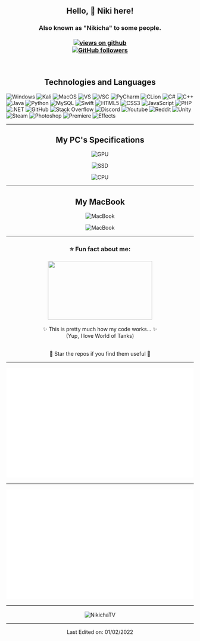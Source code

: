 <h2 align="center"> Hello,  👋  Niki here! <br/></h2> 
<h3 align="center">Also known as "Nikicha" to some people. <br> <br>
  <a href="https://github.com/NikichaTV" target="_blank">
    <img src="https://komarev.com/ghpvc/?username=NikichaTV&label=Views&color=brightgreen&style=flat-square" alt="views on github" />
  </a> <br> 
  <a href="https://github.com/NikichaTV" target="_blank">
    <img alt="GitHub followers" src="https://img.shields.io/github/followers/NikichaTV??label=Github%20followers&style=for-the-badge">
  </a>
</h3> 
<br>
   
     
<div align="center">
</div>

<h2 align="center">
Technologies and Languages </h2>

![Windows](https://img.shields.io/badge/Windows-0078D6??style=flat-square&logo=windows&logoColor=white)
![Kali](https://img.shields.io/badge/Kali_Linux-557C94??style=flat-square&logo=ubuntu&logoColor=white)
![MacOS](https://img.shields.io/badge/MacOS-000000??style=flat-square&logo=Apple&logoColor=white)
![VS](https://img.shields.io/badge/Visual_Studio-5C2D91??style=flat-square&logo=visual%20studio&logoColor=white)
![VSC](https://img.shields.io/badge/Visual_Studio_Code-0078D4??style=flat-square&logo=visual%20studio%20code&logoColor=white)
![PyCharm](https://img.shields.io/badge/PyCharm-000000??style=flat-square&logo=PyCharm&logoColor=white)
![CLion](https://img.shields.io/badge/CLion-000000??style=flat-square&logo=CLion&logoColor=white)
![C#](https://img.shields.io/badge/C%23-239120??style=flat-square&logo=c-sharp&logoColor=white)
![C++](https://img.shields.io/badge/-C++-007ACC??style=flat-square&logo=cplusplus&logoColor=white)
![Java](https://img.shields.io/badge/-Java-007396??style=flat-square&logo=java)
![Python](https://img.shields.io/badge/Python-14354C??style=flat-square&logo=python&logoColor=white)
![MySQL](https://img.shields.io/badge/MySQL-005C84??style=flat-square&logo=MySQL&logoColor=white)
![Swift](https://img.shields.io/badge/Swift-005C84??style=flat-square&logo=swift&logoColor=white)
![HTML5](https://img.shields.io/badge/HTML5-FA7343??style=flat-square&logo=html5&logoColor=white)
![CSS3](https://img.shields.io/badge/CSS3-239120??&style=flat-square&logo=css3&logoColor=white)
![JavaScript](https://img.shields.io/badge/-JavaScript-black??style=flat-square&logo=javascript)
![PHP](https://img.shields.io/badge/PHP-777BB4??style=flat-square&logo=php&logoColor=white)
![.NET](https://img.shields.io/badge/.NET-5C2D91??style=flat-square&logo=.net&logoColor=white)
![GitHub](https://img.shields.io/badge/-GitHub-181717??style=flat-square&logo=github)
![Stack Overflow](https://img.shields.io/badge/Stack_Overflow-FE7A16??style=flat-square&logo=stack-overflow&logoColor=white)
![Discord](https://img.shields.io/badge/Discord-7289DA??style=flat-square&logo=discord&logoColor=white)
![Youtube](https://img.shields.io/badge/YouTube-FF0000??style=flat-square&logo=youtube&logoColor=white)
![Reddit](https://img.shields.io/badge/Reddit-FF4500??style=flat-square&logo=reddit&logoColor=white)
![Unity](https://img.shields.io/badge/Unity-100000??style=flat-square&logo=unity&logoColor=white)
![Steam](https://img.shields.io/badge/Steam-000000??style=flat-square&logo=steam&logoColor=white) 
![Photoshop](https://img.shields.io/badge/Adobe%20Photoshop-31A8FF??style=flat-square&logo=Adobe%20Photoshop&logoColor=white)
![Premiere](https://img.shields.io/badge/Adobe%20Premiere%20Pro-9999FF??style=flat-square&logo=Adobe%20Premiere%20Pro&logoColor=white)
![Effects](https://img.shields.io/badge/Adobe%20After%20Effects-CF96FD??style=flat-square&logo=Adobe%20after%20effects&logoColor=white)


-------------------------------------------------------------------------------------------------------------------------------------------------------


<h2 align="center">
My PC's Specifications </h2>


<div align="center">
	
![GPU](https://img.shields.io/badge/NVIDIA-GTX1080-76B900??style=for-the-badge&logo=nvidia&logoColor=white) 

![SSD](https://img.shields.io/badge/samsung%20evo%20860-1D49C0??style=for-the-badge&logo=samsung&logoColor=white)
	
![CPU](https://img.shields.io/badge/AMD%20Ryzen_7_3800X-ED1C24??style=for-the-badge&logo=amd&logoColor=white)
<br> 

-------------------------------------------------------------------------------------------------------------------------------------------------------


<h2 align="center">
My MacBook </h2>

<div align="center">

![MacBook](https://img.shields.io/badge/Apple-MacBook_Pro_2021-333333??style=for-the-badge&logo=apple&logoColor=white)

![MacBook](https://img.shields.io/badge/Apple%Sillicon-333333??style=for-the-badge&logo=apple&logoColor=white)

</div>

---------------------------------------------------------------------------------------------------------------------------------------------------------------------------------

<div align="center">
  


  ### ⭐ Fun fact about me:
  <img align="center" a href='https://archiveprogram.github.com/'><img src='https://c.tenor.com/L_27b33exGYAAAAM/wot-world.gif' width='280' height='157'></a>

  ✨ This is pretty much how my code works... ✨
  <br>
  (Yup, I love World of Tanks) 
 
<br>
🌟 Star the repos if you find them useful 🌟

</div>

---------------------------------------------------------------------------------------------------------------------------------------------------------------------------------


![Statistics](https://github.com/NikichaTV/ReadmeStats/blob/master/generated/overview.svg)
	
	
---------------------------------------------------------------------------------------------------------------------------------------------------------------------------



<div align="center">
	

![Languages](https://github.com/NikichaTV/ReadmeStats/blob/master/generated/languages.svg)


</div>

---------------------------------------------------------------------------------------------------------------------------------------------------------------------------

<div align=center>

<p><img align="center" src="https://github-readme-streak-stats.herokuapp.com/??user=NikichaTV" alt="NikichaTV"></p>

</div>

---------------------------------------------------------------------------------------------------------------------------------------------------------------------------

Last Edited on: 01/02/2022
